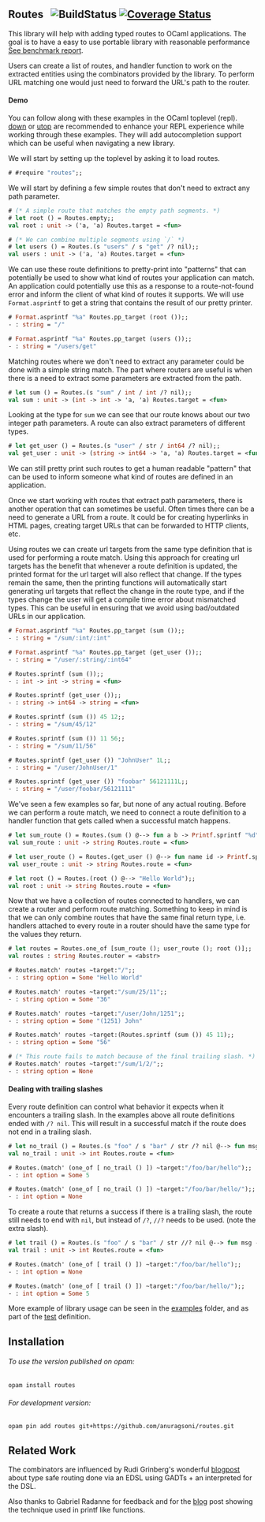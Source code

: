## Routes &nbsp; ![BuildStatus](https://github.com/anuragsoni/routes/workflows/RoutesTest/badge.svg) [![Coverage Status](https://coveralls.io/repos/github/anuragsoni/routes/badge.svg?branch=master)](https://coveralls.io/github/anuragsoni/routes?branch=master)

This library will help with adding typed routes to OCaml applications.
The goal is to have a easy to use portable library with
reasonable performance [See benchmark report](https://anuragsoni.github.io/routes/bench/main.html).

Users can create a list of routes, and handler function to work
on the extracted entities using the combinators provided by
the library. To perform URL matching one would just need to forward
the URL's path to the router.

#### Demo

You can follow along with these examples in the OCaml toplevel (repl).
[down](https://github.com/dbuenzli/down) or [utop](https://github.com/ocaml-community/utop) are recommended to enhance
your REPL experience while working through these examples. They will add autocompletion support
which can be useful when navigating a new library.

We will start by setting up the toplevel by asking it to load routes.

```ocaml
# #require "routes";;
```

We will start by defining a few simple routes that don't need to extract any path parameter.

```ocaml
# (* A simple route that matches the empty path segments. *)
# let root () = Routes.empty;;
val root : unit -> ('a, 'a) Routes.target = <fun>

# (* We can combine multiple segments using `/` *)
# let users () = Routes.(s "users" / s "get" /? nil);;
val users : unit -> ('a, 'a) Routes.target = <fun>
```

We can use these route definitions to pretty-print into "patterns" that can potentially be used
to show what kind of routes your application can match. An application could potentially use this
as a response to a route-not-found error and inform the client of what kind of routes it supports.
We will use `Format.asprintf` to get a string that contains the result of our pretty printer.

```ocaml
# Format.asprintf "%a" Routes.pp_target (root ());;
- : string = "/"

# Format.asprintf "%a" Routes.pp_target (users ());;
- : string = "/users/get"
```

Matching routes where we don't need to extract any parameter could be done with a simple string match.
The part where routers are useful is when there is a need to extract some parameters are extracted from the
path.

```ocaml
# let sum () = Routes.(s "sum" / int / int /? nil);;
val sum : unit -> (int -> int -> 'a, 'a) Routes.target = <fun>
```

Looking at the type for `sum` we can see that our route knows about our two integer path parameters.
A route can also extract parameters of different types.

```ocaml
# let get_user () = Routes.(s "user" / str / int64 /? nil);;
val get_user : unit -> (string -> int64 -> 'a, 'a) Routes.target = <fun>
```

We can still pretty print such routes to get a human readable "pattern" that can be used to inform
someone what kind of routes are defined in an application.


Once we start working with routes that extract path parameters, there is another operation that can sometimes
be useful. Often times there can be a need to generate a URL from a route. It could be for creating
hyperlinks in HTML pages, creating target URLs that can be forwarded to HTTP clients, etc.


Using routes we can create url targets from the same type definition that is used for performing a route match.
Using this approach for creating url targets has the benefit that whenever a route definition is updated,
the printed format for the url target will also reflect that change. If the types remain the same,
then the printing functions will automatically start generating url targets that
reflect the change in the route type, and if the types change the user will get a compile time error about mismatched
types. This can be useful in ensuring that we avoid using bad/outdated URLs in our application.

```ocaml
# Format.asprintf "%a" Routes.pp_target (sum ());;
- : string = "/sum/:int/:int"

# Format.asprintf "%a" Routes.pp_target (get_user ());;
- : string = "/user/:string/:int64"

# Routes.sprintf (sum ());;
- : int -> int -> string = <fun>

# Routes.sprintf (get_user ());;
- : string -> int64 -> string = <fun>

# Routes.sprintf (sum ()) 45 12;;
- : string = "/sum/45/12"

# Routes.sprintf (sum ()) 11 56;;
- : string = "/sum/11/56"

# Routes.sprintf (get_user ()) "JohnUser" 1L;;
- : string = "/user/JohnUser/1"

# Routes.sprintf (get_user ()) "foobar" 56121111L;;
- : string = "/user/foobar/56121111"
```

We've seen a few examples so far, but none of any actual routing. Before we can perform a route match,
we need to connect a route definition to a handler function that gets called when a successful match happens.

```ocaml
# let sum_route () = Routes.(sum () @--> fun a b -> Printf.sprintf "%d" (a + b));;
val sum_route : unit -> string Routes.route = <fun>

# let user_route () = Routes.(get_user () @--> fun name id -> Printf.sprintf "(%Ld) %s" id name);;
val user_route : unit -> string Routes.route = <fun>

# let root () = Routes.(root () @--> "Hello World");;
val root : unit -> string Routes.route = <fun>
```

Now that we have a collection of routes connected to handlers, we can create a router and perform route matching.
Something to keep in mind is that we can only combine routes that have the same final return type, i.e. handlers
attached to every route in a router should have the same type for the values they return.

```ocaml
# let routes = Routes.one_of [sum_route (); user_route (); root ()];;
val routes : string Routes.router = <abstr>

# Routes.match' routes ~target:"/";;
- : string option = Some "Hello World"

# Routes.match' routes ~target:"/sum/25/11";;
- : string option = Some "36"

# Routes.match' routes ~target:"/user/John/1251";;
- : string option = Some "(1251) John"

# Routes.match' routes ~target:(Routes.sprintf (sum ()) 45 11);;
- : string option = Some "56"

# (* This route fails to match because of the final trailing slash. *)
# Routes.match' routes ~target:"/sum/1/2/";;
- : string option = None
```

#### Dealing with trailing slashes

Every route definition can control what behavior it expects when it encounters
a trailing slash. In the examples above all route definitions ended with
`/? nil`. This will result in a successful match if the route does not end in a trailing slash.

```ocaml
# let no_trail () = Routes.(s "foo" / s "bar" / str /? nil @--> fun msg -> String.length msg);;
val no_trail : unit -> int Routes.route = <fun>

# Routes.(match' (one_of [ no_trail () ]) ~target:"/foo/bar/hello");;
- : int option = Some 5

# Routes.(match' (one_of [ no_trail () ]) ~target:"/foo/bar/hello/");;
- : int option = None
```

To create a route that returns a success if there is a trailing slash, the route still needs to
end with `nil`, but instead of `/?`, `//?` needs to be used. (note the extra slash).

```ocaml
# let trail () = Routes.(s "foo" / s "bar" / str //? nil @--> fun msg -> String.length msg);;
val trail : unit -> int Routes.route = <fun>

# Routes.(match' (one_of [ trail () ]) ~target:"/foo/bar/hello");;
- : int option = None

# Routes.(match' (one_of [ trail () ]) ~target:"/foo/bar/hello/");;
- : int option = Some 5
```

More example of library usage can be seen in the [examples](https://github.com/anuragsoni/routes/tree/main/example) folder,
and as part of the [test](https://github.com/anuragsoni/routes/blob/main/test/routing_test.ml) definition.

## Installation

###### To use the version published on opam:
```
opam install routes
```

###### For development version:
```
opam pin add routes git+https://github.com/anuragsoni/routes.git
```

## Related Work

The combinators are influenced by Rudi Grinberg's wonderful [blogpost](http://rgrinberg.com/posts/primitive-type-safe-routing/) about
type safe routing done via an EDSL using GADTs + an interpreted for the DSL.

Also thanks to Gabriel Radanne for feedback and for the [blog](https://drup.github.io/2016/08/02/difflists/) post showing the technique
used in printf like functions.

